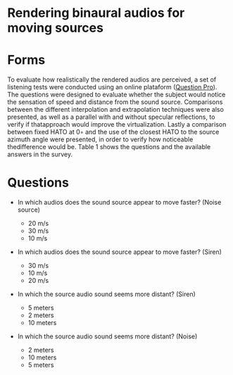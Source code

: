 # Rendering binaural audios for moving sources


# Forms

To evaluate how realistically the rendered audios are perceived, a set of listening tests were conducted using an online plataform (<a href = 'https://www.questionpro.com/'>Question Pro</a>). The questions were designed to evaluate whether the subject would notice the sensation of speed and distance from  the  sound source.  Comparisons between the different interpolation and extrapolation techniques were also presented, as well as a parallel with and without specular reflections, to verify if thatapproach would improve the virtualization. Lastly a comparison between fixed HATO at 0◦ and the use of the closest HATO to the source azimuth angle were presented, in order to verify how noticeable thedifference would be. Table 1 shows the questions and the available answers in the survey.

# Questions 

- In which audios does the sound source appear to move faster? (Noise source)
    - 20 m/s
    - 30 m/s 
    - 10 m/s

- In which audios does the sound source appear to move faster? (Siren)
  - 30 m/s
  - 10 m/s
  - 20 m/s

- In which the source audio sound seems more distant? (Siren)
    - 5 meters
    - 2 meters 
    - 10 meters

- In which the source audio sound seems more distant? (Noise)
    - 2 meters
    - 10 meters 
    - 5 meters








